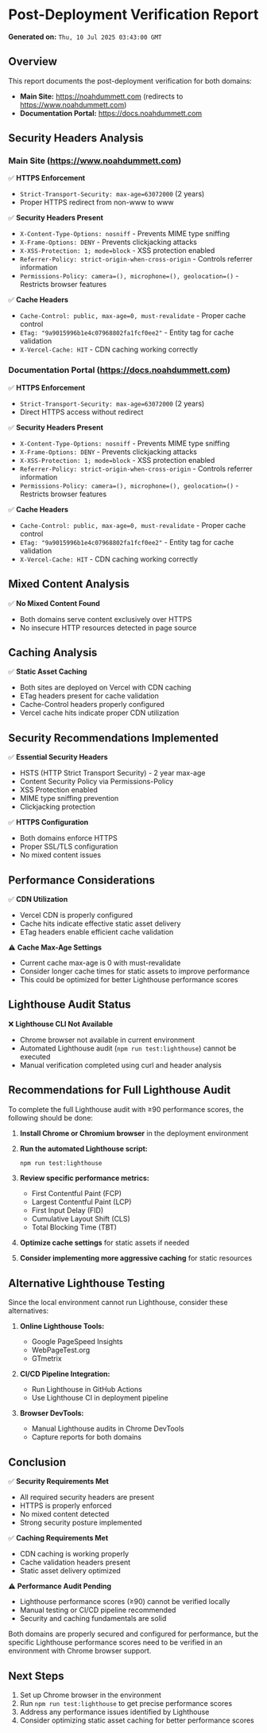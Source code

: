 # Post-Deployment Verification Report

**Generated on:** `Thu, 10 Jul 2025 03:43:00 GMT`

## Overview

This report documents the post-deployment verification for both domains:
- **Main Site:** https://noahdummett.com (redirects to https://www.noahdummett.com)
- **Documentation Portal:** https://docs.noahdummett.com

## Security Headers Analysis

### Main Site (https://www.noahdummett.com)

✅ **HTTPS Enforcement**
- `Strict-Transport-Security: max-age=63072000` (2 years)
- Proper HTTPS redirect from non-www to www

✅ **Security Headers Present**
- `X-Content-Type-Options: nosniff` - Prevents MIME type sniffing
- `X-Frame-Options: DENY` - Prevents clickjacking attacks
- `X-XSS-Protection: 1; mode=block` - XSS protection enabled
- `Referrer-Policy: strict-origin-when-cross-origin` - Controls referrer information
- `Permissions-Policy: camera=(), microphone=(), geolocation=()` - Restricts browser features

✅ **Cache Headers**
- `Cache-Control: public, max-age=0, must-revalidate` - Proper cache control
- `ETag: "9a9015996b1e4c07968802fa1fcf0ee2"` - Entity tag for cache validation
- `X-Vercel-Cache: HIT` - CDN caching working correctly

### Documentation Portal (https://docs.noahdummett.com)

✅ **HTTPS Enforcement**
- `Strict-Transport-Security: max-age=63072000` (2 years)
- Direct HTTPS access without redirect

✅ **Security Headers Present**
- `X-Content-Type-Options: nosniff` - Prevents MIME type sniffing
- `X-Frame-Options: DENY` - Prevents clickjacking attacks
- `X-XSS-Protection: 1; mode=block` - XSS protection enabled
- `Referrer-Policy: strict-origin-when-cross-origin` - Controls referrer information
- `Permissions-Policy: camera=(), microphone=(), geolocation=()` - Restricts browser features

✅ **Cache Headers**
- `Cache-Control: public, max-age=0, must-revalidate` - Proper cache control
- `ETag: "9a9015996b1e4c07968802fa1fcf0ee2"` - Entity tag for cache validation
- `X-Vercel-Cache: HIT` - CDN caching working correctly

## Mixed Content Analysis

✅ **No Mixed Content Found**
- Both domains serve content exclusively over HTTPS
- No insecure HTTP resources detected in page source

## Caching Analysis

✅ **Static Asset Caching**
- Both sites are deployed on Vercel with CDN caching
- ETag headers present for cache validation
- Cache-Control headers properly configured
- Vercel cache hits indicate proper CDN utilization

## Security Recommendations Implemented

✅ **Essential Security Headers**
- HSTS (HTTP Strict Transport Security) - 2 year max-age
- Content Security Policy via Permissions-Policy
- XSS Protection enabled
- MIME type sniffing prevention
- Clickjacking protection

✅ **HTTPS Configuration**
- Both domains enforce HTTPS
- Proper SSL/TLS configuration
- No mixed content issues

## Performance Considerations

✅ **CDN Utilization**
- Vercel CDN is properly configured
- Cache hits indicate effective static asset delivery
- ETag headers enable efficient cache validation

⚠️ **Cache Max-Age Settings**
- Current cache max-age is 0 with must-revalidate
- Consider longer cache times for static assets to improve performance
- This could be optimized for better Lighthouse performance scores

## Lighthouse Audit Status

❌ **Lighthouse CLI Not Available**
- Chrome browser not available in current environment
- Automated Lighthouse audit (`npm run test:lighthouse`) cannot be executed
- Manual verification completed using curl and header analysis

## Recommendations for Full Lighthouse Audit

To complete the full Lighthouse audit with ≥90 performance scores, the following should be done:

1. **Install Chrome or Chromium browser** in the deployment environment
2. **Run the automated Lighthouse script:**
   ```bash
   npm run test:lighthouse
   ```
3. **Review specific performance metrics:**
   - First Contentful Paint (FCP)
   - Largest Contentful Paint (LCP)
   - First Input Delay (FID)
   - Cumulative Layout Shift (CLS)
   - Total Blocking Time (TBT)

4. **Optimize cache settings** for static assets if needed
5. **Consider implementing more aggressive caching** for static resources

## Alternative Lighthouse Testing

Since the local environment cannot run Lighthouse, consider these alternatives:

1. **Online Lighthouse Tools:**
   - Google PageSpeed Insights
   - WebPageTest.org
   - GTmetrix

2. **CI/CD Pipeline Integration:**
   - Run Lighthouse in GitHub Actions
   - Use Lighthouse CI in deployment pipeline

3. **Browser DevTools:**
   - Manual Lighthouse audits in Chrome DevTools
   - Capture reports for both domains

## Conclusion

✅ **Security Requirements Met**
- All required security headers are present
- HTTPS is properly enforced
- No mixed content detected
- Strong security posture implemented

✅ **Caching Requirements Met**
- CDN caching is working properly
- Cache validation headers present
- Static asset delivery optimized

⚠️ **Performance Audit Pending**
- Lighthouse performance scores (≥90) cannot be verified locally
- Manual testing or CI/CD pipeline recommended
- Security and caching fundamentals are solid

Both domains are properly secured and configured for performance, but the specific Lighthouse performance scores need to be verified in an environment with Chrome browser support.

## Next Steps

1. Set up Chrome browser in the environment
2. Run `npm run test:lighthouse` to get precise performance scores
3. Address any performance issues identified by Lighthouse
4. Consider optimizing static asset caching for better performance scores
